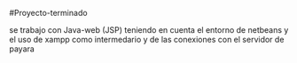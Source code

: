 #Proyecto-terminado

se trabajo con Java-web (JSP) teniendo en cuenta el entorno de netbeans y el uso de xampp como intermedario y de las conexiones con el servidor de payara 
